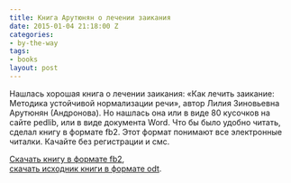 ```yaml
---
title: Книга Арутюнян о лечении заикания
date: 2015-01-04 21:18:00 Z
categories:
- by-the-way
tags:
- books
layout: post
---
```


Нашлась хорошая книга о лечении заикания: «Как лечить заикание: Методика устойчивой нормализации речи», автор Лилия Зиновьевна Арутюнян (Андронова). Но нашлась она или в виде 80 кусочков на сайте pedlib, или в виде документа Word. Что бы было удобно читать, сделал книгу в формате fb2. Этот формат понимают все электронные читалки. Качайте без регистрации и смс.

[Скачать книгу в формате fb2](http://goo.gl/dRTC1c),  
[скачать исходник книги в формате odt](http://goo.gl/0L7Ema).

